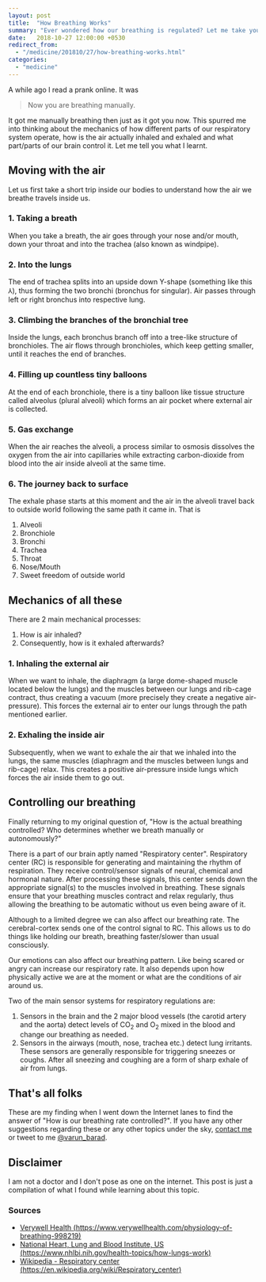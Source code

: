 ```yaml
---
layout: post
title:  "How Breathing Works"
summary: "Ever wondered how our breathing is regulated? Let me take you on a ride down the wind-pipe."
date:   2018-10-27 12:00:00 +0530
redirect_from:
  - "/medicine/201810/27/how-breathing-works.html"
categories: 
  - "medicine"
---
```


A while ago I read a prank online. It was

> Now you are breathing manually.

It got me manually breathing then just as it got you now. This spurred me into thinking about the mechanics of how different parts of our respiratory system operate, how is the air actually inhaled and exhaled and what part/parts of our brain control it. Let me tell you what I learnt.

## Moving with the air

Let us first take a short trip inside our bodies to understand how the air we breathe travels inside us.

### 1. Taking a breath

When you take a breath, the air goes through your nose and/or mouth, down your throat and into the trachea (also known as windpipe).

### 2. Into the lungs

The end of trachea splits into an upside down Y-shape (something like this &#8516;), thus forming the two bronchi (bronchus for singular). Air passes through left or right bronchus into respective lung.

### 3. Climbing the branches of the bronchial tree

Inside the lungs, each bronchus branch off into a tree-like structure of bronchioles. The air flows through bronchioles, which keep getting smaller, until it reaches the end of branches.

### 4. Filling up countless tiny balloons

At the end of each bronchiole, there is a tiny balloon like tissue structure called alveolus (plural alveoli) which forms an air pocket where external air is collected.

### 5. Gas exchange

When the air reaches the alveoli, a process similar to osmosis dissolves the oxygen from the air into capillaries while extracting carbon-dioxide from blood into the air inside alveoli at the same time.

### 6. The journey back to surface

The exhale phase starts at this moment and the air in the alveoli travel back to outside world following the same path it came in. That is

1. Alveoli
2. Bronchiole
3. Bronchi
4. Trachea
5. Throat
6. Nose/Mouth
7. Sweet freedom of outside world

## Mechanics of all these

There are 2 main mechanical processes:

1. How is air inhaled?
2. Consequently, how is it exhaled afterwards?

### 1. Inhaling the external air

When we want to inhale, the diaphragm (a large dome-shaped muscle located below the lungs) and the muscles between our lungs and rib-cage contract, thus creating a vacuum (more precisely they create a negative air-pressure). This forces the external air to enter our lungs through the path mentioned earlier.

### 2. Exhaling the inside air

Subsequently, when we want to exhale the air that we inhaled into the lungs, the same muscles (diaphragm and the muscles between lungs and rib-cage) relax. This creates a positive air-pressure inside lungs which forces the air inside them to go out.

## Controlling our breathing

Finally returning to my original question of, "How is the actual breathing controlled? Who determines whether we breath manually or autonomously?"

There is a part of our brain aptly named "Respiratory center". Respiratory center (RC) is responsible for generating and maintaining the rhythm of respiration. They receive control/sensor signals of neural, chemical and hormonal nature. After processing these signals, this center sends down the appropriate signal(s) to the muscles involved in breathing. These signals ensure that your breathing muscles contract and relax regularly, thus allowing the breathing to be automatic without us even being aware of it.

Although to a limited degree we can also affect our breathing rate. The cerebral-cortex sends one of the control signal to RC. This allows us to do things like holding our breath, breathing faster/slower than usual consciously.

Our emotions can also affect our breathing pattern. Like being scared or angry can increase our respiratory rate. It also depends upon how physically active we are at the moment or what are the conditions of air around us.

Two of the main sensor systems for respiratory regulations are:

1. Sensors in the brain and the 2 major blood vessels (the carotid artery and the aorta) detect levels of CO<sub>2</sub> and O<sub>2</sub> mixed in the blood and change our breathing as needed.
2. Sensors in the airways (mouth, nose, trachea etc.) detect lung irritants. These sensors are generally responsible for triggering sneezes or coughs. After all sneezing and coughing are a form of sharp exhale of air from lungs.

## That's all folks

These are my finding when I went down the Internet lanes to find the answer of "How is our breathing rate controlled?". If you have any other suggestions regarding these or any other topics under the sky, [contact me][varun-contact] or tweet to me [@varun_barad][varun-twitter].

## Disclaimer

I am not a doctor and I don't pose as one on the internet. This post is just a compilation of what I found while learning about this topic.

### Sources

- [Verywell Health (https://www.verywellhealth.com/physiology-of-breathing-998219)][source-verywell-health]
- [National Heart, Lung and Blood Institute, US (https://www.nhlbi.nih.gov/health-topics/how-lungs-work)][source-nhlbi-us]
- [Wikipedia - Respiratory center (https://en.wikipedia.org/wiki/Respiratory_center)][source-wikipedia-respiratory-center]

[source-verywell-health]: https://www.verywellhealth.com/physiology-of-breathing-998219
[source-nhlbi-us]: https://www.nhlbi.nih.gov/health-topics/how-lungs-work
[source-wikipedia-respiratory-center]: https://en.wikipedia.org/wiki/Respiratory_center
[varun-contact]: https://varunbarad.com/contact
[varun-twitter]: https://twitter.com/varun_barad
